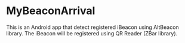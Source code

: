 # MyBeaconArrival

This is an Android app that detect registered iBeacon using AltBeacon library. The iBeacon will be registered using QR Reader (ZBar library).
